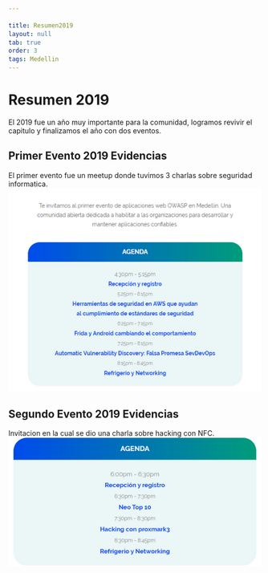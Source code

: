 ```yaml
---

title: Resumen2019
layout: null
tab: true
order: 3
tags: Medellin
---
```


# Resumen 2019

El 2019 fue un año muy importante para la comunidad, logramos revivir el capitulo y finalizamos el año con dos eventos.

## Primer Evento 2019 Evidencias
El primer evento fue un meetup donde tuvimos 3 charlas sobre seguridad informatica.
![Primer Evento 2019](assets/images/evento_2019_01.jpeg)

## Segundo Evento 2019 Evidencias
Invitacion en la cual se dio una charla sobre hacking con NFC.
![Segundo Evento 2019](assets/images/evento_2019_02.jpeg)